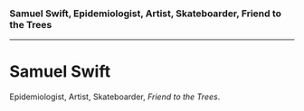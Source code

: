### Samuel Swift, Epidemiologist, Artist, Skateboarder, Friend to the Trees ###
---
<div class="blurb">
	<h1>Samuel Swift</h1>
	<p>Epidemiologist, Artist, Skateboarder, <em>Friend to the Trees</em>.</p>
	<a href="/pdfs/CRYBOX_V3.pdf" class="image fit"></a>
</div><!-- /.blurb -->
